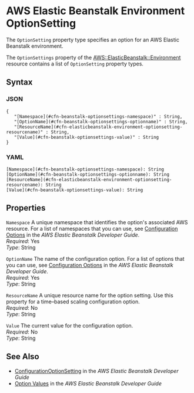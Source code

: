 # AWS Elastic Beanstalk Environment OptionSetting<a name="aws-properties-beanstalk-option-settings"></a>

The `OptionSetting` property type specifies an option for an AWS Elastic Beanstalk environment\.

The `OptionSettings` property of the [AWS::ElasticBeanstalk::Environment](aws-properties-beanstalk-environment.md) resource contains a list of `OptionSetting` property types\.

## Syntax<a name="w4ab1c21c10d123c26c23b7"></a>

### JSON<a name="aws-properties-beanstalk-option-settings-syntax.json"></a>

```
{
   "[Namespace](#cfn-beanstalk-optionsettings-namespace)" : String,
   "[OptionName](#cfn-beanstalk-optionsettings-optionname)" : String,
   "[ResourceName](#cfn-elasticbeanstalk-environment-optionsetting-resourcename)" : String,
   "[Value](#cfn-beanstalk-optionsettings-value)" : String
}
```

### YAML<a name="aws-properties-beanstalk-option-settings-syntax.yaml"></a>

```
[Namespace](#cfn-beanstalk-optionsettings-namespace): String
[OptionName](#cfn-beanstalk-optionsettings-optionname): String
[ResourceName](#cfn-elasticbeanstalk-environment-optionsetting-resourcename): String
[Value](#cfn-beanstalk-optionsettings-value): String
```

## Properties<a name="w4ab1c21c10d123c26c23b9"></a>

`Namespace`  <a name="cfn-beanstalk-optionsettings-namespace"></a>
A unique namespace that identifies the option's associated AWS resource\. For a list of namespaces that you can use, see [Configuration Options](https://docs.aws.amazon.com//elasticbeanstalk/latest/dg/command-options.html) in the *AWS Elastic Beanstalk Developer Guide*\.  
*Required*: Yes  
*Type*: String

`OptionName`  <a name="cfn-beanstalk-optionsettings-optionname"></a>
The name of the configuration option\. For a list of options that you can use, see [Configuration Options](https://docs.aws.amazon.com//elasticbeanstalk/latest/dg/command-options.html) in the *AWS Elastic Beanstalk Developer Guide*\.  
*Required*: Yes  
*Type*: String

`ResourceName`  <a name="cfn-elasticbeanstalk-environment-optionsetting-resourcename"></a>
A unique resource name for the option setting\. Use this property for a time–based scaling configuration option\.  
*Required*: No  
*Type*: String

`Value`  <a name="cfn-beanstalk-optionsettings-value"></a>
The current value for the configuration option\.  
*Required*: No  
*Type*: String

## See Also<a name="w4ab1c21c10d123c26c23c11"></a>
+ [ConfigurationOptionSetting](https://docs.aws.amazon.com//elasticbeanstalk/latest/api/API_ConfigurationOptionSetting.html) in the *AWS Elastic Beanstalk Developer Guide*
+ [Option Values](https://docs.aws.amazon.com//elasticbeanstalk/latest/dg/command-options.html) in the *AWS Elastic Beanstalk Developer Guide*